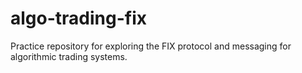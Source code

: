 # algo-trading-fix
Practice repository for exploring the FIX protocol and messaging for algorithmic trading systems.
